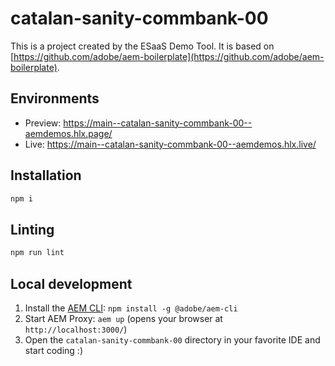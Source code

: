 # catalan-sanity-commbank-00
This is a project created by the ESaaS Demo Tool. It is based on [https://github.com/adobe/aem-boilerplate](https://github.com/adobe/aem-boilerplate).

## Environments
- Preview: https://main--catalan-sanity-commbank-00--aemdemos.hlx.page/
- Live: https://main--catalan-sanity-commbank-00--aemdemos.hlx.live/

## Installation

```sh
npm i
```

## Linting

```sh
npm run lint
```

## Local development

1. Install the [AEM CLI](https://github.com/adobe/helix-cli): `npm install -g @adobe/aem-cli`
1. Start AEM Proxy: `aem up` (opens your browser at `http://localhost:3000/`)
1. Open the `catalan-sanity-commbank-00` directory in your favorite IDE and start coding :)
